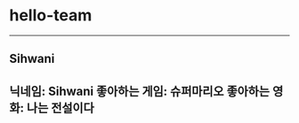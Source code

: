 # hello-team
---------------------------
## Sihwani

닉네임: Sihwani
좋아하는 게임: 슈퍼마리오
좋아하는 영화: 나는 전설이다
---------------------------